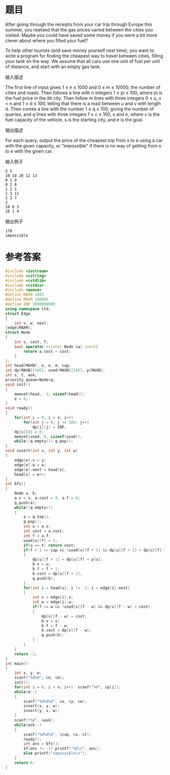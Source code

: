 # 题目
After going through the receipts from your car trip through Europe this summer, you realised that the gas prices varied between the cities you visited. Maybe you could have saved some money if you were a bit more clever about where you filled your fuel?

To help other tourists (and save money yourself next time), you want to write a program for finding the cheapest way to travel between cities, filling your tank on the way. We assume that all cars use one unit of fuel per unit of distance, and start with an empty gas tank.

输入描述

The first line of input gives 1 ≤ n ≤ 1000 and 0 ≤ m ≤ 10000, the number of cities and roads. Then follows a line with n integers 1 ≤ pi ≤ 100, where pi is the fuel price in the ith city. Then follow m lines with three integers 0 ≤ u, v < n and 1 ≤ d ≤ 100, telling that there is a road between u and v with length d. Then comes a line with the number 1 ≤ q ≤ 100, giving the number of queries, and q lines with three integers 1 ≤ c ≤ 100, s and e, where c is the fuel capacity of the vehicle, s is the starting city, and e is the goal.

输出描述

For each query, output the price of the cheapest trip from s to e using a car with the given capacity, or "impossible" if there is no way of getting from s to e with the given car.

输入例子
```
5 5
10 10 20 12 13
0 1 9
0 2 8
1 2 1
1 3 11
2 3 7
2
10 0 3
20 1 4
```
输出例子
```
170
impossible
```
# 参考答案
```c++
#include <iostream>
#include <cstring>
#include <cstdlib>
#include <cstdio>
#include <queue>
#define MAXN 1005
#define MAXM 100005
#define INF 1000000000
using namespace std;
struct Edge
{
    int v, w, next;
}edge[MAXM];
struct Node
{
    int v, cost, f;
    bool operator <(const Node &a) const{
        return a.cost < cost;
    }
};
int head[MAXN], e, n, m, cap;
int dp[MAXN][105], used[MAXN][105], p[MAXN];
int s, t, ask;
priority_queue<Node>q;
void init()
{
    memset(head, -1, sizeof(head));
    e = 0;
}
void ready()
{
    for(int i = 0; i < n; i++)
        for(int j = 0; j <= 100; j++)
            dp[i][j] = INF;
    dp[s][0] = 0;
    memset(used, 0, sizeof(used));
    while(!q.empty()) q.pop();
}
void insert(int x, int y, int w)
{
    edge[e].v = y;
    edge[e].w = w;
    edge[e].next = head[x];
    head[x] = e++;
}
int bfs()
{
    Node a, b;
    a.v = s, a.cost = 0, a.f = 0;
    q.push(a);
    while(!q.empty())
    {
        a = q.top();
        q.pop();
        int u = a.v;
        int cost = a.cost;
        int f = a.f;
        used[u][f] = 1;
        if(u == t) return cost;
        if(f + 1 <= cap && !used[u][f + 1] && dp[u][f + 1] > dp[u][f] + p[u])
        {
            dp[u][f + 1] = dp[u][f] + p[u];
            b.v = u;
            b.f = f + 1;
            b.cost = dp[u][f + 1];
            q.push(b);
        }
        for(int i = head[u]; i != -1; i = edge[i].next)
        {
            int v = edge[i].v;
            int w = edge[i].w;
            if(f >= w && !used[v][f - w] && dp[v][f - w] > cost)
            {
                dp[v][f - w] = cost;
                b.v = v;
                b.f = f - w;
                b.cost = dp[v][f - w];
                q.push(b);
            }
        }
    }
    return -1;
}
int main()
{
    int x, y, w;
    scanf("%d%d", &n, &m);
    init();
    for(int i = 0; i < n; i++)  scanf("%d", &p[i]);
    while(m--)
    {
        scanf("%d%d%d", &x, &y, &w);
        insert(x, y, w);
        insert(y, x, w);
    }
    scanf("%d", &ask);
    while(ask--)
    {
        scanf("%d%d%d", &cap, &s, &t);
        ready();
        int ans = bfs();
        if(ans != -1) printf("%d\n", ans);
        else printf("impossible\n");
    }
    return 0;
}





